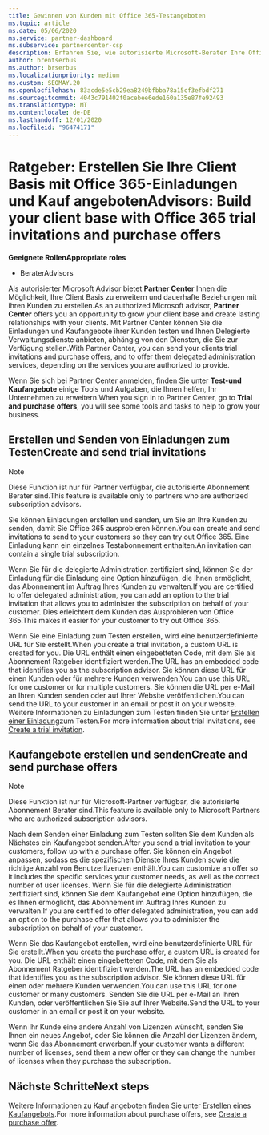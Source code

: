 ```yaml
---
title: Gewinnen von Kunden mit Office 365-Testangeboten
ms.topic: article
ms.date: 05/06/2020
ms.service: partner-dashboard
ms.subservice: partnercenter-csp
description: Erfahren Sie, wie autorisierte Microsoft-Berater Ihre Office 365-Abonnements vergrößern können. Erstellen und senden Sie Office 365-Einladungen und Kaufangebote an Clients.
author: brentserbus
ms.author: brserbus
ms.localizationpriority: medium
ms.custom: SEOMAY.20
ms.openlocfilehash: 83acde5e5cb29ea8249bfbba78a15cf3efbdf271
ms.sourcegitcommit: 4043c791402f0acebee6ede160a135e87fe92493
ms.translationtype: MT
ms.contentlocale: de-DE
ms.lasthandoff: 12/01/2020
ms.locfileid: "96474171"
---
```

# <a name="advisors-build-your-client-base-with-office-365-trial-invitations-and-purchase-offers"></a><span data-ttu-id="f18ba-104">Ratgeber: Erstellen Sie Ihre Client Basis mit Office 365-Einladungen und Kauf angeboten</span><span class="sxs-lookup"><span data-stu-id="f18ba-104">Advisors: Build your client base with Office 365 trial invitations and purchase offers</span></span>


<span data-ttu-id="f18ba-105">**Geeignete Rollen**</span><span class="sxs-lookup"><span data-stu-id="f18ba-105">**Appropriate roles**</span></span>

- <span data-ttu-id="f18ba-106">Berater</span><span class="sxs-lookup"><span data-stu-id="f18ba-106">Advisors</span></span>


<span data-ttu-id="f18ba-107">Als autorisierter Microsoft Advisor bietet **Partner Center** Ihnen die Möglichkeit, Ihre Client Basis zu erweitern und dauerhafte Beziehungen mit ihren Kunden zu erstellen.</span><span class="sxs-lookup"><span data-stu-id="f18ba-107">As an authorized Microsoft advisor, **Partner Center** offers you an opportunity to grow your client base and create lasting relationships with your clients.</span></span> <span data-ttu-id="f18ba-108">Mit Partner Center können Sie die Einladungen und Kaufangebote ihrer Kunden testen und Ihnen Delegierte Verwaltungsdienste anbieten, abhängig von den Diensten, die Sie zur Verfügung stellen.</span><span class="sxs-lookup"><span data-stu-id="f18ba-108">With Partner Center, you can send your clients trial invitations and purchase offers, and to offer them delegated administration services, depending on the services you are authorized to provide.</span></span>

<span data-ttu-id="f18ba-109">Wenn Sie sich bei Partner Center anmelden, finden Sie unter **Test-und Kaufangebote** einige Tools und Aufgaben, die Ihnen helfen, Ihr Unternehmen zu erweitern.</span><span class="sxs-lookup"><span data-stu-id="f18ba-109">When you sign in to Partner Center, go to **Trial and purchase offers**, you will see some tools and tasks to help to grow your business.</span></span>

## <a name="create-and-send-trial-invitations"></a><span data-ttu-id="f18ba-110">Erstellen und Senden von Einladungen zum Testen</span><span class="sxs-lookup"><span data-stu-id="f18ba-110">Create and send trial invitations</span></span>

> [!NOTE]
> <span data-ttu-id="f18ba-111">Diese Funktion ist nur für Partner verfügbar, die autorisierte Abonnement Berater sind.</span><span class="sxs-lookup"><span data-stu-id="f18ba-111">This feature is available only to partners who are authorized subscription advisors.</span></span>

<span data-ttu-id="f18ba-112">Sie können Einladungen erstellen und senden, um Sie an Ihre Kunden zu senden, damit Sie Office 365 ausprobieren können.</span><span class="sxs-lookup"><span data-stu-id="f18ba-112">You can create and send invitations to send to your customers so they can try out Office 365.</span></span> <span data-ttu-id="f18ba-113">Eine Einladung kann ein einzelnes Testabonnement enthalten.</span><span class="sxs-lookup"><span data-stu-id="f18ba-113">An invitation can contain a single trial subscription.</span></span>

<span data-ttu-id="f18ba-114">Wenn Sie für die delegierte Administration zertifiziert sind, können Sie der Einladung für die Einladung eine Option hinzufügen, die Ihnen ermöglicht, das Abonnement im Auftrag Ihres Kunden zu verwalten.</span><span class="sxs-lookup"><span data-stu-id="f18ba-114">If you are certified to offer delegated administration, you can add an option to the trial invitation that allows you to administer the subscription on behalf of your customer.</span></span> <span data-ttu-id="f18ba-115">Dies erleichtert dem Kunden das Ausprobieren von Office 365.</span><span class="sxs-lookup"><span data-stu-id="f18ba-115">This makes it easier for your customer to try out Office 365.</span></span>

<span data-ttu-id="f18ba-116">Wenn Sie eine Einladung zum Testen erstellen, wird eine benutzerdefinierte URL für Sie erstellt.</span><span class="sxs-lookup"><span data-stu-id="f18ba-116">When you create a trial invitation, a custom URL is created for you.</span></span> <span data-ttu-id="f18ba-117">Die URL enthält einen eingebetteten Code, mit dem Sie als Abonnement Ratgeber identifiziert werden.</span><span class="sxs-lookup"><span data-stu-id="f18ba-117">The URL has an embedded code that identifies you as the subscription advisor.</span></span> <span data-ttu-id="f18ba-118">Sie können diese URL für einen Kunden oder für mehrere Kunden verwenden.</span><span class="sxs-lookup"><span data-stu-id="f18ba-118">You can use this URL for one customer or for multiple customers.</span></span> <span data-ttu-id="f18ba-119">Sie können die URL per e-Mail an Ihren Kunden senden oder auf Ihrer Website veröffentlichen.</span><span class="sxs-lookup"><span data-stu-id="f18ba-119">You can send the URL to your customer in an email or post it on your website.</span></span>
<span data-ttu-id="f18ba-120">Weitere Informationen zu Einladungen zum Testen finden Sie unter [Erstellen einer Einladung](advisors-create-a-trial-invitation.md)zum Testen.</span><span class="sxs-lookup"><span data-stu-id="f18ba-120">For more information about trial invitations, see [Create a trial invitation](advisors-create-a-trial-invitation.md).</span></span>

## <a name="create-and-send-purchase-offers"></a><span data-ttu-id="f18ba-121">Kaufangebote erstellen und senden</span><span class="sxs-lookup"><span data-stu-id="f18ba-121">Create and send purchase offers</span></span>

> [!NOTE]
> <span data-ttu-id="f18ba-122">Diese Funktion ist nur für Microsoft-Partner verfügbar, die autorisierte Abonnement Berater sind.</span><span class="sxs-lookup"><span data-stu-id="f18ba-122">This feature is available only to Microsoft Partners who are authorized subscription advisors.</span></span>

<span data-ttu-id="f18ba-123">Nach dem Senden einer Einladung zum Testen sollten Sie dem Kunden als Nächstes ein Kaufangebot senden.</span><span class="sxs-lookup"><span data-stu-id="f18ba-123">After you send a trial invitation to your customers, follow up with a purchase offer.</span></span> <span data-ttu-id="f18ba-124">Sie können ein Angebot anpassen, sodass es die spezifischen Dienste Ihres Kunden sowie die richtige Anzahl von Benutzerlizenzen enthält.</span><span class="sxs-lookup"><span data-stu-id="f18ba-124">You can customize an offer so it includes the specific services your customer needs, as well as the correct number of user licenses.</span></span> <span data-ttu-id="f18ba-125">Wenn Sie für die delegierte Administration zertifiziert sind, können Sie dem Kaufangebot eine Option hinzufügen, die es Ihnen ermöglicht, das Abonnement im Auftrag Ihres Kunden zu verwalten.</span><span class="sxs-lookup"><span data-stu-id="f18ba-125">If you are certified to offer delegated administration, you can add an option to the purchase offer that allows you to administer the subscription on behalf of your customer.</span></span>

<span data-ttu-id="f18ba-126">Wenn Sie das Kaufangebot erstellen, wird eine benutzerdefinierte URL für Sie erstellt.</span><span class="sxs-lookup"><span data-stu-id="f18ba-126">When you create the purchase offer, a custom URL is created for you.</span></span> <span data-ttu-id="f18ba-127">Die URL enthält einen eingebetteten Code, mit dem Sie als Abonnement Ratgeber identifiziert werden.</span><span class="sxs-lookup"><span data-stu-id="f18ba-127">The URL has an embedded code that identifies you as the subscription advisor.</span></span> <span data-ttu-id="f18ba-128">Sie können diese URL für einen oder mehrere Kunden verwenden.</span><span class="sxs-lookup"><span data-stu-id="f18ba-128">You can use this URL for one customer or many customers.</span></span> <span data-ttu-id="f18ba-129">Senden Sie die URL per e-Mail an Ihren Kunden, oder veröffentlichen Sie Sie auf Ihrer Website.</span><span class="sxs-lookup"><span data-stu-id="f18ba-129">Send the URL to your customer in an email or post it on your website.</span></span>

<span data-ttu-id="f18ba-130">Wenn Ihr Kunde eine andere Anzahl von Lizenzen wünscht, senden Sie Ihnen ein neues Angebot, oder Sie können die Anzahl der Lizenzen ändern, wenn Sie das Abonnement erwerben.</span><span class="sxs-lookup"><span data-stu-id="f18ba-130">If your customer wants a different number of licenses, send them a new offer or they can change the number of licenses when they purchase the subscription.</span></span>

## <a name="next-steps"></a><span data-ttu-id="f18ba-131">Nächste Schritte</span><span class="sxs-lookup"><span data-stu-id="f18ba-131">Next steps</span></span>

<span data-ttu-id="f18ba-132">Weitere Informationen zu Kauf angeboten finden Sie unter [Erstellen eines Kaufangebots](advisor-create-a-purchase-offer.md).</span><span class="sxs-lookup"><span data-stu-id="f18ba-132">For more information about purchase offers, see [Create a purchase offer](advisor-create-a-purchase-offer.md).</span></span>
